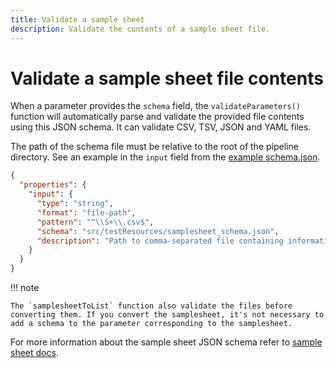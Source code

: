 ```yaml
---
title: Validate a sample sheet
description: Validate the contents of a sample sheet file.
---
```


# Validate a sample sheet file contents

When a parameter provides the `schema` field, the `validateParameters()` function will automatically
parse and validate the provided file contents using this JSON schema.
It can validate CSV, TSV, JSON and YAML files.

The path of the schema file must be relative to the root of the pipeline directory.
See an example in the `input` field from the [example schema.json](https://raw.githubusercontent.com/nextflow-io/nf-schema/master/src/testResources/nextflow_schema_with_samplesheet.json#L20).

```json
{
  "properties": {
    "input": {
      "type": "string",
      "format": "file-path",
      "pattern": "^\\S+\\.csv$",
      "schema": "src/testResources/samplesheet_schema.json",
      "description": "Path to comma-separated file containing information about the samples in the experiment."
    }
  }
}
```

!!! note

    The `samplesheetToList` function also validate the files before converting them. If you convert the samplesheet, it's not necessary to add a schema to the parameter corresponding to the samplesheet.

For more information about the sample sheet JSON schema refer to [sample sheet docs](../nextflow_schema/nextflow_schema_specification.md).
